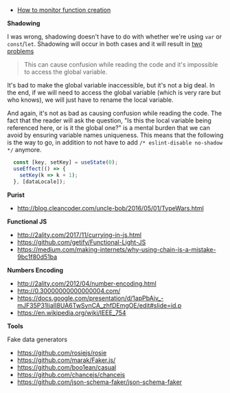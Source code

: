 - [How to monitor function creation](https://nikgrozev.com/2019/04/07/reacts-usecallback-and-usememo-hooks-by-example/)

**Shadowing**

I was wrong, shadowing doesn't have to do with whether we're using `var` or `const`/`let`. Shadowing will occur in both cases and it will result in [two problems](https://eslint.org/docs/rules/no-shadow#top)

> This can cause confusion while reading the code and it's impossible to access the global variable.

It's bad to make the global variable inaccessible, but it's not a big deal. In the end, if we will need to access the global variable (which is very rare but who knows), we will just have to rename the local variable.

And again, it's not as bad as causing confusion while reading the code. The fact that the reader will ask the question, "Is this the local variable being referenced here, or is it the global one?" is a mental burden that we can avoid by ensuring variable names uniqueness. This means that the following is the way to go, in addition to not have to add `/* eslint-disable no-shadow */` anymore.

```js
  const [key, setKey] = useState(0);
  useEffect(() => {
    setKey(k => k + 1);
  }, [dataLocale]);
```

**Purist**

- http://blog.cleancoder.com/uncle-bob/2016/05/01/TypeWars.html

**Functional JS**

- http://2ality.com/2017/11/currying-in-js.html
- https://github.com/getify/Functional-Light-JS
- https://medium.com/making-internets/why-using-chain-is-a-mistake-9bc1f80d51ba

**Numbers Encoding**

- http://2ality.com/2012/04/number-encoding.html
- http://0.30000000000000004.com/
- https://docs.google.com/presentation/d/1apPbAiv_-mJF35P31IjaII8UA6TwSynCA_zhfDEmgOE/edit#slide=id.p
- https://en.wikipedia.org/wiki/IEEE_754

**Tools**

Fake data generators

- https://github.com/rosiejs/rosie
- https://github.com/marak/Faker.js/
- https://github.com/boo1ean/casual
- https://github.com/chancejs/chancejs
- https://github.com/json-schema-faker/json-schema-faker
